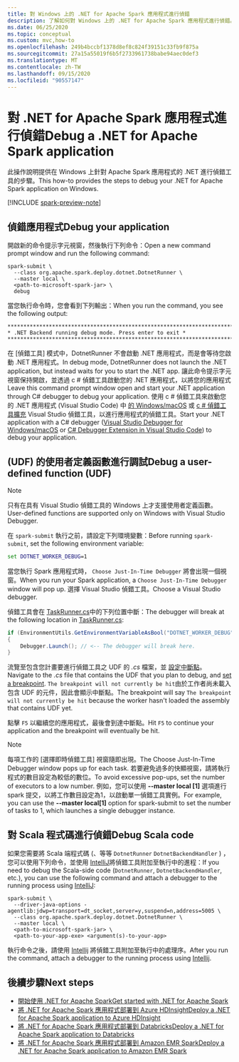 ```yaml
---
title: 對 Windows 上的 .NET for Apache Spark 應用程式進行偵錯
description: 了解如何對 Windows 上的 .NET for Apache Spark 應用程式進行偵錯。
ms.date: 06/25/2020
ms.topic: conceptual
ms.custom: mvc,how-to
ms.openlocfilehash: 249b4bccbf1378d8ef8c824f39151c33fb9f875a
ms.sourcegitcommit: 27a15a55019f6b5f2733961738babe94aec0def3
ms.translationtype: MT
ms.contentlocale: zh-TW
ms.lasthandoff: 09/15/2020
ms.locfileid: "90557147"
---
```

# <a name="debug-a-net-for-apache-spark-application"></a><span data-ttu-id="fc0bd-103">對 .NET for Apache Spark 應用程式進行偵錯</span><span class="sxs-lookup"><span data-stu-id="fc0bd-103">Debug a .NET for Apache Spark application</span></span>

<span data-ttu-id="fc0bd-104">此操作說明提供在 Windows 上針對 Apache Spark 應用程式的 .NET 進行偵錯工具的步驟。</span><span class="sxs-lookup"><span data-stu-id="fc0bd-104">This how-to provides the steps to debug your .NET for Apache Spark application on Windows.</span></span>

[!INCLUDE [spark-preview-note](../../../includes/spark-preview-note.md)]

## <a name="debug-your-application"></a><span data-ttu-id="fc0bd-105">偵錯應用程式</span><span class="sxs-lookup"><span data-stu-id="fc0bd-105">Debug your application</span></span>

<span data-ttu-id="fc0bd-106">開啟新的命令提示字元視窗，然後執行下列命令：</span><span class="sxs-lookup"><span data-stu-id="fc0bd-106">Open a new command prompt window and run the following command:</span></span>

```shell
spark-submit \
  --class org.apache.spark.deploy.dotnet.DotnetRunner \
  --master local \
  <path-to-microsoft-spark-jar> \
  debug
```

<span data-ttu-id="fc0bd-107">當您執行命令時，您會看到下列輸出：</span><span class="sxs-lookup"><span data-stu-id="fc0bd-107">When you run the command, you see the following output:</span></span>

```console
***********************************************************************
* .NET Backend running debug mode. Press enter to exit *
***********************************************************************
```

<span data-ttu-id="fc0bd-108">在 [偵錯工具] 模式中，DotnetRunner 不會啟動 .NET 應用程式，而是會等待您啟動 .NET 應用程式。</span><span class="sxs-lookup"><span data-stu-id="fc0bd-108">In debug mode, DotnetRunner does not launch the .NET application, but instead waits for you to start the .NET app.</span></span> <span data-ttu-id="fc0bd-109">讓此命令提示字元視窗保持開啟，並透過 c # 偵錯工具啟動您的 .NET 應用程式，以將您的應用程式</span><span class="sxs-lookup"><span data-stu-id="fc0bd-109">Leave this command prompt window open and start your .NET application through C# debugger to debug your application.</span></span> <span data-ttu-id="fc0bd-110">使用 c # 偵錯工具來啟動您的 .NET 應用程式 (Visual Studio Code) 中 [的 Windows/macOS](https://visualstudio.microsoft.com/vs/) 或 [c # 偵錯工具擴充](https://code.visualstudio.com/Docs/editor/debugging) Visual Studio 偵錯工具，以進行應用程式的偵錯工具。</span><span class="sxs-lookup"><span data-stu-id="fc0bd-110">Start your .NET application with a C# debugger ([Visual Studio Debugger for Windows/macOS](https://visualstudio.microsoft.com/vs/) or [C# Debugger Extension in Visual Studio Code](https://code.visualstudio.com/Docs/editor/debugging)) to debug your application.</span></span>

## <a name="debug-a-user-defined-function-udf"></a><span data-ttu-id="fc0bd-111"> (UDF) 的使用者定義函數進行調試</span><span class="sxs-lookup"><span data-stu-id="fc0bd-111">Debug a user-defined function (UDF)</span></span>

> [!NOTE]
> <span data-ttu-id="fc0bd-112">只有在具有 Visual Studio 偵錯工具的 Windows 上才支援使用者定義函數。</span><span class="sxs-lookup"><span data-stu-id="fc0bd-112">User-defined functions are supported only on Windows with Visual Studio Debugger.</span></span>

<span data-ttu-id="fc0bd-113">在 `spark-submit` 執行之前，請設定下列環境變數：</span><span class="sxs-lookup"><span data-stu-id="fc0bd-113">Before running `spark-submit`, set the following environment variable:</span></span>

```bat
set DOTNET_WORKER_DEBUG=1
```

<span data-ttu-id="fc0bd-114">當您執行 Spark 應用程式時， `Choose Just-In-Time Debugger` 將會出現一個視窗。</span><span class="sxs-lookup"><span data-stu-id="fc0bd-114">When you run your Spark application, a `Choose Just-In-Time Debugger` window will pop up.</span></span> <span data-ttu-id="fc0bd-115">選擇 Visual Studio 偵錯工具。</span><span class="sxs-lookup"><span data-stu-id="fc0bd-115">Choose a Visual Studio debugger.</span></span>

<span data-ttu-id="fc0bd-116">偵錯工具會在 [TaskRunner.cs](https://github.com/dotnet/spark/blob/5e9c08b430b4bc56b5f42252c4b73437377afaed/src/csharp/Microsoft.Spark.Worker/TaskRunner.cs#L52)中的下列位置中斷：</span><span class="sxs-lookup"><span data-stu-id="fc0bd-116">The debugger will break at the following location in [TaskRunner.cs](https://github.com/dotnet/spark/blob/5e9c08b430b4bc56b5f42252c4b73437377afaed/src/csharp/Microsoft.Spark.Worker/TaskRunner.cs#L52):</span></span>

```csharp
if (EnvironmentUtils.GetEnvironmentVariableAsBool("DOTNET_WORKER_DEBUG"))
{
    Debugger.Launch(); // <-- The debugger will break here.
}
```

<span data-ttu-id="fc0bd-117">流覽至包含您計畫要進行偵錯工具之 UDF 的 *.cs* 檔案，並 [設定中斷點](/visualstudio/debugger/using-breakpoints?view=vs-2019)。</span><span class="sxs-lookup"><span data-stu-id="fc0bd-117">Navigate to the *.cs* file that contains the UDF that you plan to debug, and [set a breakpoint](/visualstudio/debugger/using-breakpoints?view=vs-2019).</span></span> <span data-ttu-id="fc0bd-118">`The breakpoint will not currently be hit`由於工作者尚未載入包含 UDF 的元件，因此會顯示中斷點。</span><span class="sxs-lookup"><span data-stu-id="fc0bd-118">The breakpoint will say `The breakpoint will not currently be hit` because the worker hasn't loaded the assembly that contains UDF yet.</span></span>

<span data-ttu-id="fc0bd-119">點擊 `F5` 以繼續您的應用程式，最後會到達中斷點。</span><span class="sxs-lookup"><span data-stu-id="fc0bd-119">Hit `F5` to continue your application and the breakpoint will eventually be hit.</span></span>

> [!NOTE]
> <span data-ttu-id="fc0bd-120">每項工作的 [選擇即時偵錯工具] 視窗隨即出現。</span><span class="sxs-lookup"><span data-stu-id="fc0bd-120">The Choose Just-In-Time Debugger window pops up for each task.</span></span> <span data-ttu-id="fc0bd-121">若要避免過多的快顯視窗，請將執行程式的數目設定為較低的數位。</span><span class="sxs-lookup"><span data-stu-id="fc0bd-121">To avoid excessive pop-ups, set the number of executors to a low number.</span></span> <span data-ttu-id="fc0bd-122">例如，您可以使用 **--master local [1]** 選項進行 spark 提交，以將工作數目設定為1，以啟動單一偵錯工具實例。</span><span class="sxs-lookup"><span data-stu-id="fc0bd-122">For example, you can use the **--master local[1]** option for spark-submit to set the number of tasks to 1, which launches a single debugger instance.</span></span>

## <a name="debug-scala-code"></a><span data-ttu-id="fc0bd-123">對 Scala 程式碼進行偵錯</span><span class="sxs-lookup"><span data-stu-id="fc0bd-123">Debug Scala code</span></span>

<span data-ttu-id="fc0bd-124">如果您需要將 Scala 端程式碼 (、等等 `DotnetRunner` `DotnetBackendHandler` ) ，您可以使用下列命令，並使用 [IntelliJ](https://www.jetbrains.com/help/idea/attaching-to-local-process.html)將偵錯工具附加至執行中的進程：</span><span class="sxs-lookup"><span data-stu-id="fc0bd-124">If you need to debug the Scala-side code (`DotnetRunner`, `DotnetBackendHandler`, etc.), you can use the following command and attach a debugger to the running process using [IntelliJ](https://www.jetbrains.com/help/idea/attaching-to-local-process.html):</span></span>

```shell
spark-submit \
  --driver-java-options -agentlib:jdwp=transport=dt_socket,server=y,suspend=n,address=5005 \
  --class org.apache.spark.deploy.dotnet.DotnetRunner \
  --master local \
  <path-to-microsoft-spark-jar> \
  <path-to-your-app-exe> <argument(s)-to-your-app>
```

<span data-ttu-id="fc0bd-125">執行命令之後，請使用 [Intellij](https://www.jetbrains.com/help/idea/attaching-to-local-process.html) 將偵錯工具附加至執行中的處理序。</span><span class="sxs-lookup"><span data-stu-id="fc0bd-125">After you run the command, attach a debugger to the running process using [Intellij](https://www.jetbrains.com/help/idea/attaching-to-local-process.html).</span></span>

## <a name="next-steps"></a><span data-ttu-id="fc0bd-126">後續步驟</span><span class="sxs-lookup"><span data-stu-id="fc0bd-126">Next steps</span></span>

* [<span data-ttu-id="fc0bd-127">開始使用 .NET for Apache Spark</span><span class="sxs-lookup"><span data-stu-id="fc0bd-127">Get started with .NET for Apache Spark</span></span>](../tutorials/get-started.md)
* [<span data-ttu-id="fc0bd-128">將 .NET for Apache Spark 應用程式部署到 Azure HDInsight</span><span class="sxs-lookup"><span data-stu-id="fc0bd-128">Deploy a .NET for Apache Spark application to Azure HDInsight</span></span>](../tutorials/hdinsight-deployment.md)
* [<span data-ttu-id="fc0bd-129">將 .NET for Apache Spark 應用程式部署到 Databricks</span><span class="sxs-lookup"><span data-stu-id="fc0bd-129">Deploy a .NET for Apache Spark application to Databricks</span></span>](../tutorials/databricks-deployment.md)
* [<span data-ttu-id="fc0bd-130">將 .NET for Apache Spark 應用程式部署到 Amazon EMR Spark</span><span class="sxs-lookup"><span data-stu-id="fc0bd-130">Deploy a .NET for Apache Spark application to Amazon EMR Spark</span></span>](../tutorials/amazon-emr-spark-deployment.md)
